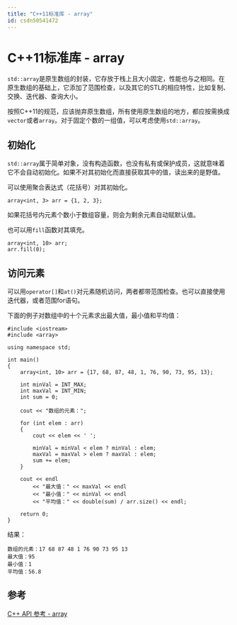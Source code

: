 ```yaml
---
title: "C++11标准库 - array"
id: csdn50541472
---
```


# C++11标准库 - array

`std::array`是原生数组的封装，它存放于栈上且大小固定，性能也与之相同。在原生数组的基础上，它添加了范围检查，以及其它的STL的相应特性，比如复制、交换、迭代器、查询大小。

按照C++11的规范，应该抛弃原生数组，所有使用原生数组的地方，都应按需换成`vector`或者`array`。对于固定个数的一组值，可以考虑使用`std::array`。

## 初始化

`std::array`属于简单对象，没有构造函数，也没有私有或保护成员，这就意味着它不会自动初始化。如果不对其初始化而直接获取其中的值，读出来的是野值。

可以使用聚合表达式（花括号）对其初始化。

```
array<int, 3> arr = {1, 2, 3};
```

如果花括号内元素个数小于数组容量，则会为剩余元素自动赋默认值。

也可以用`fill`函数对其填充。

```
array<int, 10> arr;
arr.fill(0);
```

## 访问元素

可以用`operator[]`和`at()`对元素随机访问，两者都带范围检查。也可以直接使用迭代器，或者范围for语句。

下面的例子对数组中的十个元素求出最大值，最小值和平均值：

```
#include <iostream>
#include <array>

using namespace std;

int main()
{
    array<int, 10> arr = {17, 68, 87, 48, 1, 76, 90, 73, 95, 13};

    int minVal = INT_MAX;
    int maxVal = INT_MIN;
    int sum = 0;

    cout << "数组的元素：";

    for (int elem : arr)
    {
        cout << elem << ' ';

        minVal = minVal < elem ? minVal : elem;
        maxVal = maxVal > elem ? maxVal : elem;
        sum += elem;
    }

    cout << endl
        << "最大值：" << maxVal << endl
        << "最小值：" << minVal << endl
        << "平均值：" << double(sum) / arr.size() << endl;

    return 0;
}
```

结果：

```
数组的元素：17 68 87 48 1 76 90 73 95 13
最大值：95
最小值：1
平均值：56.8
```

## 参考

[C++ API 参考 - array](http://zh.cppreference.com/w/cpp/container/array)